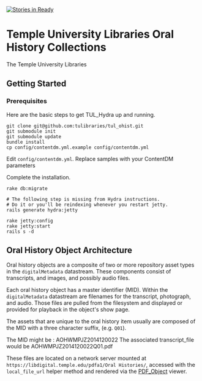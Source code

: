 [![Stories in Ready](https://badge.waffle.io/tulibraries/tul_ohist.png?label=ready&title=Ready)](https://waffle.io/tulibraries/tul_ohist)
# Temple University Libraries Oral History Collections

The Temple University Libraries

## Getting Started

### Prerequisites

Here are the basic steps to get TUL_Hydra up and running.

    git clone git@github.com:tulibraries/tul_ohist.git
    git submodule init
    git submodule update
    bundle install
    cp config/contentdm.yml.example config/contentdm.yml

Edit `config/contentdm.yml`. Replace samples with your ContentDM parameters

Complete the installation.

    rake db:migrate

    # The following step is missing from Hydra instructions.
    # Do it or you'll be reindexing whenever you restart jetty.
    rails generate hydra:jetty

    rake jetty:config
    rake jetty:start
    rails s -d

## Oral History Object Architecture

Oral history objects are a composite of two or more repository asset types in the
`digitalMetadata` datastream. These components consist of transcripts, and images,
and possibly audio files.

Each oral history object has a master identifier (MID).  Within the `digitalMetadata`
datastream are filenames for the transcript, photograph, and audio. Those files
are pulled from the filesystem and displayed or provided for playback in the object's
show page.

The assets that are unique to the oral history item usually are composed of the MID
with a three character suffix, (e.g. `Q01`).

The MID might be : AOHWMPJZ2014120022
The associated transcript_file would be AOHWMPJZ2014120022Q01.pdf

These files are located on a network server mounted at
`https://libdigital.temple.edu/pdfa1/Oral Histories/`, accessed with the
`local_file_url` helper method and rendered via the
[PDF_Object](https://github.com/pipwerks/PDFObject) viewer.

